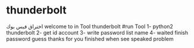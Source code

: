 # thunderbolt
اختراق فيس بوك
     welcome to in Tool thunderbolt
#run Tool
1- python2 thunderbolt
2- get id account
3- write password list name
4- waited finish password guess
thanks for you finished 
when see speaked problem 
